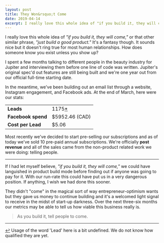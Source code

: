```yaml
---
layout: post
title: They Won&rsquo;t Come
date: 2019-04-14
excerpt: I really love this whole idea of "if you build it, they will come," or that other similar phrase, "just build a good product." It's a fantasy though. It sounds nice but it doesn't ring true for most human relationships. How does someone know you exist unless you show up?
---
```


I really love this whole idea of _"if you build it, they will come,"_ or that other similar phrase, _"just build a good product."_ It's a fantasy though. It sounds nice but it doesn't ring true for most human relationships. How does someone know you exist unless you show up?

I spent a few months talking to different people in the beauty industry for Jupiter and interviewing them before one line of code was written. Jupiter's original spec'd out features are still being built and we're one year out from our official full-time starting date.

In the meantime, we've been building out an email list through a website, Instagram engagement, and Facebook ads. At the end of March, here were our stats:

<table class="stats">
<tr>
    <td><strong>Leads</strong></td>
    <td>1175<a href="#note-1" name="back-1">*</a></td>
</tr>
<tr>
    <td><strong>Facebook spend</strong></td>
    <td>$5952.46 (CAD)</td>
</tr>
<tr>
    <td><strong>Cost per Lead</strong></td>
    <td>$5.06</td>
</tr>
</table>

Most recently we've decided to start pre-selling our subscriptions and as of today we've sold 10 pre-paid annual subscriptions. We're officially **post revenue** and all of the sales came from the non-product related work we were doing: telling people.

<hr class="--small" />

If I had let myself believe, _"if you build it, they will come,"_ we could have languished in product build mode before finding out if anyone was going to pay for it. With our run-rate this could have put us in a very dangerous position. If anything, I wish we had done this sooner.

They didn't "come" in the magical sort of way entrepreneur-optimism wants but they gave us money to continue building and it's a welcomed light signal to receive in the midst of start-up darkness. Over the next three-six months our metrics may be able to tell us how viable this business really is.

> As you build it, tell people to come.

<hr class="--end">

<div class="citations">
    <p><a name="note-1" href="#back-1" class="citations-back">&#x21A9;</a> Usage of the word 'Lead' here is a bit undefined. We do not know how qualified they are yet.</p>
</div>